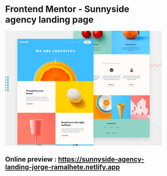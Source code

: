 # Frontend Mentor - Sunnyside agency landing page

![Design preview for the Sunnyside agency landing page coding challenge](./design/desktop-preview.jpg)

## Online preview : https://sunnyside-agency-landing-jorge-ramalhete.netlify.app
